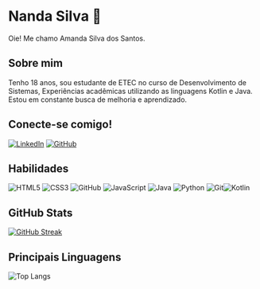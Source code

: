 # Nanda Silva 👾
Oie! Me chamo Amanda Silva dos Santos.

## Sobre mim 
Tenho 18 anos, sou estudante de ETEC no curso de Desenvolvimento de Sistemas, Experiências acadêmicas utilizando as linguagens Kotlin e Java. Estou em constante busca de melhoria e aprendizado.

## Conecte-se comigo!
[![LinkedIn](https://img.shields.io/badge/LinkedIn-0077B5?style=for-the-badge&logo=linkedin&logoColor=white)](https://www.linkedin.com/in/amanda-silva-7315952aa/)
[![GitHub](https://img.shields.io/badge/GitHub-100000?style=for-the-badge&logo=github&logoColor=white)](https://github.com/Nand4ssu)

## Habilidades 
![HTML5](https://img.shields.io/badge/HTML5-E34F26?style=for-the-badge&logo=html5&logoColor=white)
![CSS3](https://img.shields.io/badge/CSS3-1572B6?style=for-the-badge&logo=css3&logoColor=white)
![GitHub](https://img.shields.io/badge/GitHub-100000?style=for-the-badge&logo=github&logoColor=white)
![JavaScript](https://img.shields.io/badge/JavaScript-F7DF1E?style=for-the-badge&logo=javascript&logoColor=black)
![Java](https://img.shields.io/badge/java-%23ED8B00.svg?style=for-the-badge&logo=openjdk&logoColor=white)
![Python](https://img.shields.io/badge/python-3670A0?style=for-the-badge&logo=python&logoColor=ffdd54)
![Git](https://img.shields.io/badge/GIT-E44C30?style=for-the-badge&logo=git&logoColor=white)![Kotlin](https://img.shields.io/badge/Kotlin-0095D5?&style=for-the-badge&logo=kotlin&logoColor=white)

## GitHub Stats
[![GitHub Streak](https://streak-stats.demolab.com/?user=nand4ssu&theme=bear&background=000&border=30A3DC&dates=FFF)](https://git.io/streak-stats)

## Principais Linguagens
![Top Langs](https://github-readme-stats-git-masterrstaa-rickstaa.vercel.app/api/top-langs/?username=Nand4ssu&layout=compact&bg_color=000&border_color=30A3DC&title_color=E94D5F&text_color=FFF)
